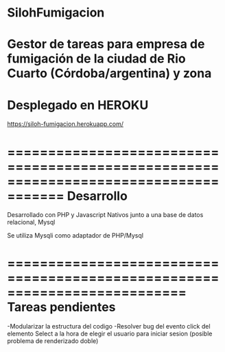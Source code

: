 # SilohFumigacion
Gestor de tareas para empresa de fumigación de la ciudad de Rio Cuarto (Córdoba/argentina) y zona
=======================================
Desplegado en HEROKU
=======================================
https://siloh-fumigacion.herokuapp.com/

=====================================================================================
Desarrollo
=====================================================================================
Desarrollado con PHP y Javascript Nativos junto a una base de datos relacional, Mysql

Se utiliza Mysqli como adaptador de PHP/Mysql


==========================================================================
Tareas pendientes
==========================================================================
-Modularizar la estructura del codigo
-Resolver bug del evento click del elemento Select a la hora de elegir el usuario para iniciar sesion
(posible problema de renderizado doble)
